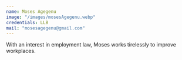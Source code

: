 ```yaml
---
name: Moses Agegenu
image: "/images/mosesAgegenu.webp"
credentials: LLB
mail: "mosesagegenu@gmail.com"
---
```


With an interest in employment law, Moses works tirelessly to improve workplaces.